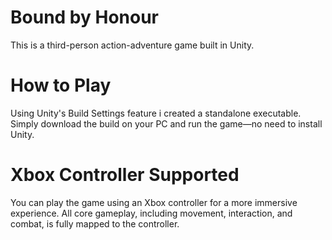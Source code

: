 # Bound by Honour

This is a third-person action-adventure game built in Unity.

# How to Play

Using Unity's Build Settings feature i created a standalone executable. Simply download the build on your PC and run the game—no need to install Unity.

# Xbox Controller Supported

You can play the game using an Xbox controller for a more immersive experience. All core gameplay, including movement, interaction, and combat, is fully mapped to the controller.
